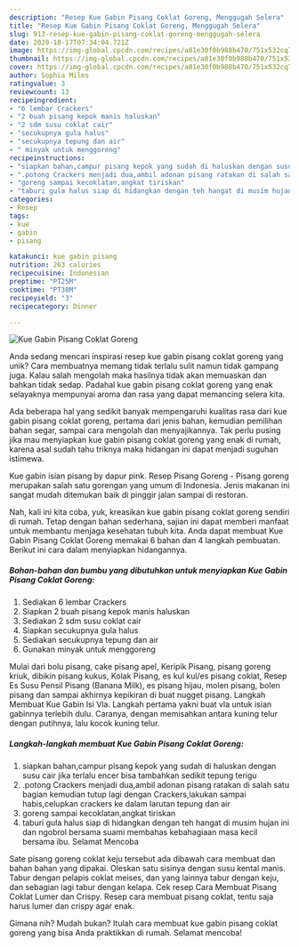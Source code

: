 ```yaml
---
description: "Resep Kue Gabin Pisang Coklat Goreng, Menggugah Selera"
title: "Resep Kue Gabin Pisang Coklat Goreng, Menggugah Selera"
slug: 913-resep-kue-gabin-pisang-coklat-goreng-menggugah-selera
date: 2020-10-17T07:34:04.721Z
image: https://img-global.cpcdn.com/recipes/a81e30f0b988b470/751x532cq70/kue-gabin-pisang-coklat-goreng-foto-resep-utama.jpg
thumbnail: https://img-global.cpcdn.com/recipes/a81e30f0b988b470/751x532cq70/kue-gabin-pisang-coklat-goreng-foto-resep-utama.jpg
cover: https://img-global.cpcdn.com/recipes/a81e30f0b988b470/751x532cq70/kue-gabin-pisang-coklat-goreng-foto-resep-utama.jpg
author: Sophia Miles
ratingvalue: 3
reviewcount: 13
recipeingredient:
- "6 lembar Crackers"
- "2 buah pisang kepok manis haluskan"
- "2 sdm susu coklat cair"
- "secukupnya gula halus"
- "secukupnya tepung dan air"
- " minyak untuk menggoreng"
recipeinstructions:
- "siapkan bahan,campur pisang kepok yang sudah di haluskan dengan susu cair jika terlalu encer bisa tambahkan sedikit tepung terigu"
- ".potong Crackers menjadi dua,ambil adonan pisang ratakan di salah satu bagian kemudian tutup lagi dengan Crackers,lakukan sampai habis,celupkan crackers ke dalam larutan tepung dan air"
- "goreng sampai kecoklatan,angkat tiriskan"
- "taburi gula halus siap di hidangkan dengan teh hangat di musim hujan ini dan ngobrol bersama suami membahas kebahagiaan masa kecil bersama ibu. Selamat Mencoba"
categories:
- Resep
tags:
- kue
- gabin
- pisang

katakunci: kue gabin pisang 
nutrition: 263 calories
recipecuisine: Indonesian
preptime: "PT25M"
cooktime: "PT38M"
recipeyield: "3"
recipecategory: Dinner

---
```



![Kue Gabin Pisang Coklat Goreng](https://img-global.cpcdn.com/recipes/a81e30f0b988b470/751x532cq70/kue-gabin-pisang-coklat-goreng-foto-resep-utama.jpg)

Anda sedang mencari inspirasi resep kue gabin pisang coklat goreng yang unik? Cara membuatnya memang tidak terlalu sulit namun tidak gampang juga. Kalau salah mengolah maka hasilnya tidak akan memuaskan dan bahkan tidak sedap. Padahal kue gabin pisang coklat goreng yang enak selayaknya mempunyai aroma dan rasa yang dapat memancing selera kita.

Ada beberapa hal yang sedikit banyak mempengaruhi kualitas rasa dari kue gabin pisang coklat goreng, pertama dari jenis bahan, kemudian pemilihan bahan segar, sampai cara mengolah dan menyajikannya. Tak perlu pusing jika mau menyiapkan kue gabin pisang coklat goreng yang enak di rumah, karena asal sudah tahu triknya maka hidangan ini dapat menjadi suguhan istimewa.

Kue gabin isian pisang by dapur pink. Resep Pisang Goreng - Pisang goreng merupakan salah satu gorengan yang umum di Indonesia. Jenis makanan ini sangat mudah ditemukan baik di pinggir jalan sampai di restoran.


Nah, kali ini kita coba, yuk, kreasikan kue gabin pisang coklat goreng sendiri di rumah. Tetap dengan bahan sederhana, sajian ini dapat memberi manfaat untuk membantu menjaga kesehatan tubuh kita. Anda dapat membuat Kue Gabin Pisang Coklat Goreng memakai 6 bahan dan 4 langkah pembuatan. Berikut ini cara dalam menyiapkan hidangannya.

<!--inarticleads1-->

##### Bahan-bahan dan bumbu yang dibutuhkan untuk menyiapkan Kue Gabin Pisang Coklat Goreng:

1. Sediakan 6 lembar Crackers
1. Siapkan 2 buah pisang kepok manis haluskan
1. Sediakan 2 sdm susu coklat cair
1. Siapkan secukupnya gula halus
1. Sediakan secukupnya tepung dan air
1. Gunakan  minyak untuk menggoreng


Mulai dari bolu pisang, cake pisang apel, Keripik Pisang, pisang goreng kriuk, dibikin pisang kukus, Kolak Pisang, es kul kul/es pisang coklat, Resep Es Susu Pensil Pisang (Banana Milk), es pisang hijau, molen pisang, bolen pisang dan sampai akhirnya kepikiran di buat nugget pisang. Langkah Membuat Kue Gabin Isi Vla. Langkah pertama yakni buat vla untuk isian gabinnya terlebih dulu. Caranya, dengan memisahkan antara kuning telur dengan putihnya, lalu kocok kuning telur. 

<!--inarticleads2-->

##### Langkah-langkah membuat Kue Gabin Pisang Coklat Goreng:

1. siapkan bahan,campur pisang kepok yang sudah di haluskan dengan susu cair jika terlalu encer bisa tambahkan sedikit tepung terigu
1. .potong Crackers menjadi dua,ambil adonan pisang ratakan di salah satu bagian kemudian tutup lagi dengan Crackers,lakukan sampai habis,celupkan crackers ke dalam larutan tepung dan air
1. goreng sampai kecoklatan,angkat tiriskan
1. taburi gula halus siap di hidangkan dengan teh hangat di musim hujan ini dan ngobrol bersama suami membahas kebahagiaan masa kecil bersama ibu. Selamat Mencoba


Sate pisang goreng coklat keju tersebut ada dibawah cara membuat dan bahan bahan yang dipakai. Oleskan satu sisinya dengan susu kental manis. Tabur dengan pelapis coklat meises, dan yang lainnya tabur dengan keju, dan sebagian lagi tabur dengan kelapa. Cek resep Cara Membuat Pisang Coklat Lumer dan Crispy. Resep cara membuat pisang coklat, tentu saja harus lumer dan crispy agar enak. 

Gimana nih? Mudah bukan? Itulah cara membuat kue gabin pisang coklat goreng yang bisa Anda praktikkan di rumah. Selamat mencoba!
